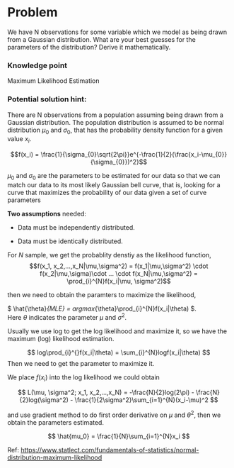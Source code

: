 # Problem

We have N observations for some variable which we model as being drawn from a Gaussian distribution. What are your best guesses for the parameters of the distribution? Derive it mathematically.


### Knowledge point

Maximum Likelihood Estimation


### Potential solution hint:

There are N observations from a population assuming being drawn from a Gaussian distribution. The population distribution is assumed to be normal distribution $\mu_0$ and $\sigma_0$, that has the probability density function for a given value $x_i$.

$$f(x_i) = \frac{1}{\sigma_{0}\sqrt{2\pi}}e^{-\frac{1}{2}(\frac{x_i-\mu_{0}}{\sigma_{0}})^2}$$

$\mu_0$ and $\sigma_0$ are the parameters to be estimated for our data so that we can match our data to its most likely Gaussian bell curve, that is, looking for a curve that maximizes the probability of our data given a set of curve parameters


**Two assumptions** needed: 

* Data must be independently distributed.

* Data must be identically distributed.


For $N$ sample, we get the probablity denstiy as the likelihood function, 
$$f(x_1, x_2,...,x_N|\mu,\sigma^2) = f(x_1|\mu,\sigma^2) \cdot f(x_2|\mu,\sigma)\cdot ... \cdot f(x_N|\mu,\sigma^2) = \prod_{i}^{N}f(x_i|\mu, \sigma^2)$$

then we need to obtain the paramters to maximize the likelihood,

$ \hat{\theta}_{MLE} = argmax_{\theta}\prod_{i}^{N}f(x_i|\theta) $.  
Here $\theta$ indicates the parameter $\mu$ and $\sigma^2$.

Usually we use log to get the log likelihood and maximize it, so we have the maximum (log) likelihood estimation.

$$ log\prod_{i}^{}f(x_i|\theta) = \sum_{i}^{N}logf(x_i|\theta) $$
Then we need to get the parameter to maximize it.

We place $f(x_i)$ into the log likelihood
we could obtain 

$$ L(\mu, \sigma^2; x_1, x_2,...,x_N) = -\frac{N}{2}log(2\pi) - \frac{N}{2}log(\sigma^2) - \frac{1}{2\sigma^2}\sum_{i=1}^{N}(x_i-\mu)^2 $$

and use gradient method to do first order derivative on $\mu$ and $\theta^2$, then we obtain the parameters estimated.

$$ \hat{mu_0} = \frac{1}{N}\sum_{i=1}^{N}x_i $$ 


Ref: https://www.statlect.com/fundamentals-of-statistics/normal-distribution-maximum-likelihood

